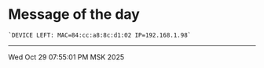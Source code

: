 # Message of the day
```
`DEVICE LEFT: MAC=84:cc:a8:8c:d1:02 IP=192.168.1.98`
```
---
Wed Oct 29 07:55:01 PM MSK 2025
